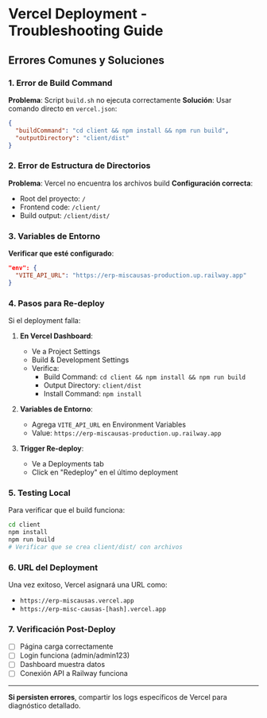 # Vercel Deployment - Troubleshooting Guide

## Errores Comunes y Soluciones

### 1. Error de Build Command

**Problema**: Script `build.sh` no ejecuta correctamente
**Solución**: Usar comando directo en `vercel.json`:

```json
{
  "buildCommand": "cd client && npm install && npm run build",
  "outputDirectory": "client/dist"
}
```

### 2. Error de Estructura de Directorios

**Problema**: Vercel no encuentra los archivos build
**Configuración correcta**:
- Root del proyecto: `/`
- Frontend code: `/client/`
- Build output: `/client/dist/`

### 3. Variables de Entorno

**Verificar que esté configurado**:
```json
"env": {
  "VITE_API_URL": "https://erp-miscausas-production.up.railway.app"
}
```

### 4. Pasos para Re-deploy

Si el deployment falla:

1. **En Vercel Dashboard**:
   - Ve a Project Settings
   - Build & Development Settings
   - Verifica:
     - Build Command: `cd client && npm install && npm run build`
     - Output Directory: `client/dist`
     - Install Command: `npm install`

2. **Variables de Entorno**:
   - Agrega `VITE_API_URL` en Environment Variables
   - Value: `https://erp-miscausas-production.up.railway.app`

3. **Trigger Re-deploy**:
   - Ve a Deployments tab
   - Click en "Redeploy" en el último deployment

### 5. Testing Local

Para verificar que el build funciona:

```bash
cd client
npm install
npm run build
# Verificar que se crea client/dist/ con archivos
```

### 6. URL del Deployment

Una vez exitoso, Vercel asignará una URL como:
- `https://erp-miscausas.vercel.app`
- `https://erp-misc-causas-[hash].vercel.app`

### 7. Verificación Post-Deploy

- [ ] Página carga correctamente
- [ ] Login funciona (admin/admin123)
- [ ] Dashboard muestra datos
- [ ] Conexión API a Railway funciona

---

**Si persisten errores**, compartir los logs específicos de Vercel para diagnóstico detallado.
